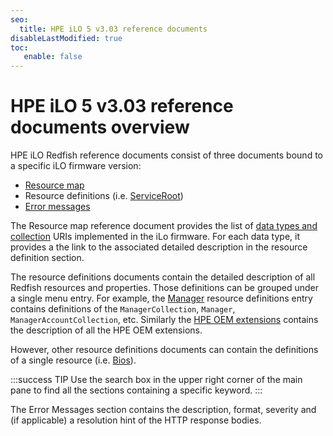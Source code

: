 ```yaml
---
seo:
  title: HPE iLO 5 v3.03 reference documents
disableLastModified: true
toc:
   enable: false
---
```


# HPE iLO 5 v3.03 reference documents overview

HPE iLO Redfish reference documents consist of three documents bound to a specific iLO firmware version:


- [Resource map](/docs/redfishservices/ilos/ilo5/ilo5_{{process.env.LATEST_ILO5_FW_VERSION}}/ilo5_resmap{{process.env.LATEST_ILO5_FW_VERSION}}/)
- Resource definitions (i.e. [ServiceRoot](/docs/redfishservices/ilos/ilo5/ilo5_{{process.env.LATEST_ILO5_FW_VERSION}}/ilo5_serviceroot_resourcedefns{{process.env.LATEST_ILO5_FW_VERSION}}/))
- [Error messages](/docs/redfishservices/ilos/ilo5/ilo5_{{process.env.LATEST_ILO5_FW_VERSION}}/ilo5_msgregs{{process.env.LATEST_ILO5_FW_VERSION}}/)


The Resource map reference document provides the list of [data types and collection](/docs/concepts/datatypesandcollections/) URIs implemented in the iLo firmware. For each data type, it provides a the link to the associated detailed description in the resource definition section.

The resource definitions documents contain the detailed description of all Redfish resources and properties. Those definitions can be grouped under a single menu entry. For example, the [Manager](/docs/redfishservices/ilos/ilo5/ilo5_{{process.env.LATEST_ILO5_FW_VERSION}}/ilo5_manager_resourcedefns{{process.env.LATEST_ILO5_FW_VERSION}}/) resource definitions entry contains definitions of the `ManagerCollection`, `Manager`, `ManagerAccountCollection`, etc. Similarly the [HPE OEM extensions](/docs/redfishservices/ilos/ilo5/ilo5_{{process.env.LATEST_ILO5_FW_VERSION}}/ilo5_other_resourcedefns{{process.env.LATEST_ILO5_FW_VERSION}}/) contains the description of all the HPE OEM extensions.

However, other resource definitions documents can contain the definitions of a single resource (i.e. [Bios](/docs/redfishservices/ilos/ilo5/ilo5_{{process.env.LATEST_ILO5_FW_VERSION}}/ilo5_bios_resourcedefns{{process.env.LATEST_ILO5_FW_VERSION}}/)).

:::success TIP
Use the search box in the upper right corner of the main pane to find all the sections containing a specific keyword.
:::

The Error Messages section contains the description, format, severity and (if applicable) a resolution hint of the HTTP response bodies.
